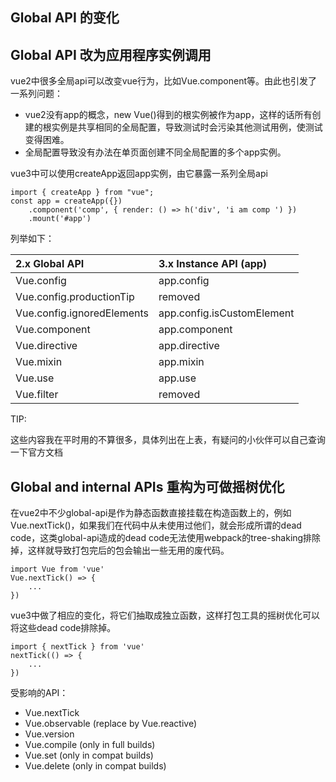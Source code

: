 ## Global API 的变化

## Global API 改为应用程序实例调用

vue2中很多全局api可以改变vue行为，比如Vue.component等。由此也引发了一系列问题：

* vue2没有app的概念，new Vue\(\)得到的根实例被作为app，这样的话所有创建的根实例是共享相同的全局配置，导致测试时会污染其他测试用例，使测试变得困难。
* 全局配置导致没有办法在单页面创建不同全局配置的多个app实例。

vue3中可以使用createApp返回app实例，由它暴露一系列全局api

```
import { createApp } from "vue";
const app = createApp({})
    .component('comp', { render: () => h('div', 'i am comp ') })
    .mount('#app')
```

列举如下：

| 2.x Global API | 3.x Instance API \(app\) |
| :--- | :--- |
| Vue.config | app.config |
| Vue.config.productionTip | removed |
| Vue.config.ignoredElements | app.config.isCustomElement |
| Vue.component | app.component |
| Vue.directive | app.directive |
| Vue.mixin | app.mixin |
| Vue.use | app.use |
| Vue.filter | removed |

TIP:

这些内容我在平时用的不算很多，具体列出在上表，有疑问的小伙伴可以自己查询一下官方文档

## Global and internal APIs 重构为可做摇树优化

在vue2中不少global-api是作为静态函数直接挂载在构造函数上的，例如Vue.nextTick\(\)，如果我们在代码中从未使用过他们，就会形成所谓的dead code，这类global-api造成的dead code无法使用webpack的tree-shaking排除掉，这样就导致打包完后的包会输出一些无用的废代码。

```
import Vue from 'vue'
Vue.nextTick() => {
    ...
})
```

vue3中做了相应的变化，将它们抽取成独立函数，这样打包工具的摇树优化可以将这些dead code排除掉。

```
import { nextTick } from 'vue'
nextTick(() => {
    ...
})
```

受影响的API：

* Vue.nextTick
* Vue.observable \(replace by Vue.reactive\)
* Vue.version
* Vue.compile \(only in full builds\)
* Vue.set \(only in compat builds\)
* Vue.delete \(only in compat builds\)



